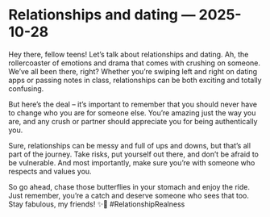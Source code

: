 # Relationships and dating — 2025-10-28

Hey there, fellow teens! Let’s talk about relationships and dating. Ah, the rollercoaster of emotions and drama that comes with crushing on someone. We’ve all been there, right? Whether you’re swiping left and right on dating apps or passing notes in class, relationships can be both exciting and totally confusing.

But here’s the deal – it’s important to remember that you should never have to change who you are for someone else. You’re amazing just the way you are, and any crush or partner should appreciate you for being authentically you.

Sure, relationships can be messy and full of ups and downs, but that’s all part of the journey. Take risks, put yourself out there, and don’t be afraid to be vulnerable. And most importantly, make sure you’re with someone who respects and values you.

So go ahead, chase those butterflies in your stomach and enjoy the ride. Just remember, you’re a catch and deserve someone who sees that too. Stay fabulous, my friends! ✨🦋 #RelationshipRealness